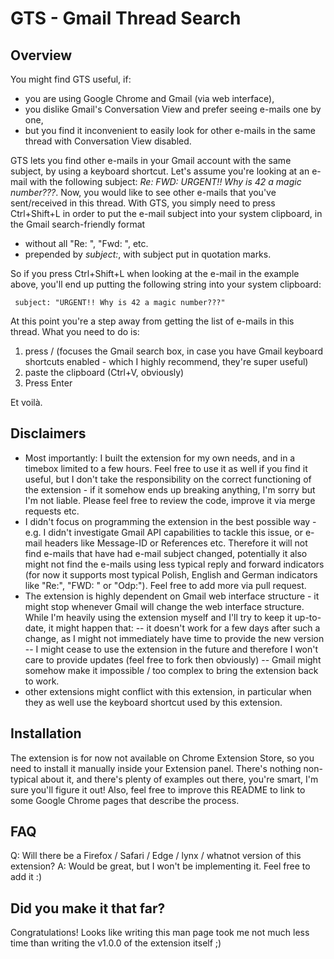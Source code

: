 # GTS - Gmail Thread Search

## Overview
You might find GTS useful, if:
- you are using Google Chrome and Gmail (via web interface),
- you dislike Gmail's Conversation View and prefer seeing e-mails one by one,
- but you find it inconvenient to easily look for other e-mails in the same thread with Conversation View disabled.

GTS lets you find other e-mails in your Gmail account with the same subject, by using a keyboard shortcut. Let's assume you're looking at an e-mail with the following subject: *Re: FWD: URGENT!! Why is 42 a magic number???*. Now, you would like to see other e-mails that you've sent/received in this thread. With GTS, you simply need to press Ctrl+Shift+L in order to put the e-mail subject into your system clipboard, in the Gmail search-friendly format

- without all "Re: ", "Fwd: ", etc.
- prepended by *subject:*, with subject put in quotation marks.  

So if you press Ctrl+Shift+L when looking at the e-mail in the example above, you'll end up putting the following string into your system clipboard:
```
 subject: "URGENT!! Why is 42 a magic number???"
``` 
 
 At this point you're a step away from getting the list of e-mails in this thread. What you need to do is:
 1. press / (focuses the Gmail search box, in case you have Gmail keyboard shortcuts enabled - which I highly recommend, they're super useful)
 2. paste the clipboard (Ctrl+V, obviously)
 3. Press Enter

Et voilà.
 
## Disclaimers
- Most importantly: I built the extension for my own needs, and in a timebox limited to a few hours. Feel free to use it as well if you find it useful, but I don't take the responsibility on the correct functioning of the extension - if it somehow ends up breaking anything, I'm sorry but I'm not liable. Please feel free to review the code, improve it via merge requests etc.
- I didn't focus on programming the extension in the best possible way - e.g. I didn't investigate Gmail API capabilities to tackle this issue, or e-mail headers like Message-ID or References etc. Therefore it will not find e-mails that have had e-mail subject changed, potentially it also might not find the e-mails using less typical reply and forward indicators (for now it supports most typical Polish, English and German indicators like "Re:", "FWD: " or "Odp:"). Feel free to add more via pull request.
- The extension is highly dependent on Gmail web interface structure - it might stop whenever Gmail will change the web interface structure. While I'm heavily using the extension myself and I'll try to keep it up-to-date, it might happen that:
-- it doesn't work for a few days after such a change, as I might not immediately have time to provide the new version
-- I might cease to use the extension in the future and therefore I won't care to provide updates (feel free to fork then obviously)
-- Gmail might somehow make it impossible / too complex to bring the extension back to work.  
- other extensions might conflict with this extension, in particular when they as well use the keyboard shortcut used by this extension.

## Installation
The extension is for now not available on Chrome Extension Store, so you need to install it manually inside your Extension panel. There's nothing non-typical about it, and there's plenty of examples out there, you're smart, I'm sure you'll figure it out! Also, feel free to improve this README to link to some Google Chrome pages that describe the process.   

## FAQ
Q: Will there be a Firefox / Safari / Edge / lynx / whatnot version of this extension?
A: Would be great, but I won't be implementing it. Feel free to add it :)

## Did you make it that far?
Congratulations! Looks like writing this man page took me not much less time than writing the v1.0.0 of the extension itself ;)
